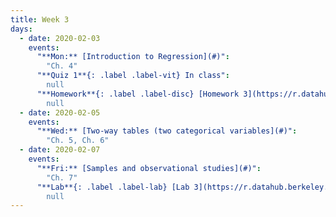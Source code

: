 ```yaml
---
title: Week 3
days:
  - date: 2020-02-03
    events:
      "**Mon:** [Introduction to Regression](#)":
        "Ch. 4"
      "**Quiz 1**{: .label .label-vit} In class":
        null
      "**Homework**{: .label .label-disc} [Homework 3](https://r.datahub.berkeley.edu/hub/user-redirect/git-pull?repo=https%3A%2F%2Fgithub.com%2Fph142-ucb%2Fsp20&urlpath=rstudio%2F) (Due Feb. 11)":
        null
  - date: 2020-02-05
    events:
      "**Wed:** [Two-way tables (two categorical variables](#)":
        "Ch. 5, Ch. 6"
  - date: 2020-02-07
    events:
      "**Fri:** [Samples and observational studies](#)":
        "Ch. 7"
      "**Lab**{: .label .label-lab} [Lab 3](https://r.datahub.berkeley.edu/hub/user-redirect/git-pull?repo=https%3A%2F%2Fgithub.com%2Fph142-ucb%2Fsp20&urlpath=rstudio%2F) (Due Feb. 7)":
        null
---
```


